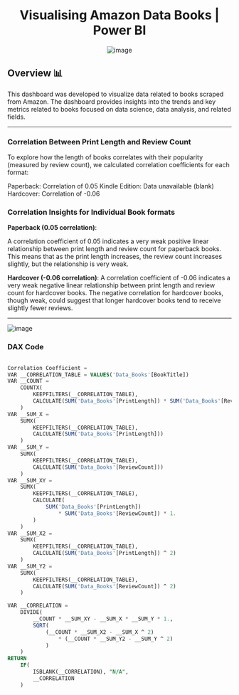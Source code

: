 <div align="center">

<h1> Visualising Amazon Data Books | Power BI </h1>

![image](https://github.com/user-attachments/assets/7cd0574a-6be3-49f9-ab26-f15f20bfaae7)

</div>

## Overview 📊

This dashboard was developed to visualize data related to books scraped from Amazon. The dashboard provides insights into the trends and key metrics related to books focused on data science, data analysis, and related fields.

---

### Correlation Between Print Length and Review Count
To explore how the length of books correlates with their popularity (measured by review count), we calculated correlation coefficients for each format:

Paperback: Correlation of 0.05
Kindle Edition: Data unavailable (blank)
Hardcover: Correlation of -0.06


### Correlation Insights for Individual Book formats

**Paperback (0.05 correlation)**:
    
A correlation coefficient of 0.05 indicates a very weak positive linear relationship between print length and review count for paperback books. This means that as the print length increases, the review count increases slightly, but the relationship is very weak.

**Hardcover (-0.06 correlation)**:
A correlation coefficient of -0.06 indicates a very weak negative linear relationship between print length and review count for hardcover books. The negative correlation for hardcover books, though weak, could suggest that longer hardcover books tend to receive slightly fewer reviews.

---

![image](https://github.com/user-attachments/assets/ab4820f7-3ced-41eb-ad26-c6ccc312c242)

### DAX Code 
```sql

Correlation Coefficient = 
VAR __CORRELATION_TABLE = VALUES('Data_Books'[BookTitle])
VAR __COUNT =
	COUNTX(
		KEEPFILTERS(__CORRELATION_TABLE),
		CALCULATE(SUM('Data_Books'[PrintLength]) * SUM('Data_Books'[ReviewCount]))
	)
VAR __SUM_X =
	SUMX(
		KEEPFILTERS(__CORRELATION_TABLE),
		CALCULATE(SUM('Data_Books'[PrintLength]))
	)
VAR __SUM_Y =
	SUMX(
		KEEPFILTERS(__CORRELATION_TABLE),
		CALCULATE(SUM('Data_Books'[ReviewCount]))
	)
VAR __SUM_XY =
	SUMX(
		KEEPFILTERS(__CORRELATION_TABLE),
		CALCULATE(
			SUM('Data_Books'[PrintLength])
				* SUM('Data_Books'[ReviewCount]) * 1.
		)
	)
VAR __SUM_X2 =
	SUMX(
		KEEPFILTERS(__CORRELATION_TABLE),
		CALCULATE(SUM('Data_Books'[PrintLength]) ^ 2)
	)
VAR __SUM_Y2 =
	SUMX(
		KEEPFILTERS(__CORRELATION_TABLE),
		CALCULATE(SUM('Data_Books'[ReviewCount]) ^ 2)
	)

VAR __CORRELATION = 
    DIVIDE(
		__COUNT * __SUM_XY - __SUM_X * __SUM_Y * 1.,
		SQRT(
			(__COUNT * __SUM_X2 - __SUM_X ^ 2)
				* (__COUNT * __SUM_Y2 - __SUM_Y ^ 2)
		    )
    )
RETURN
    IF(
        ISBLANK(__CORRELATION), "N/A",
        __CORRELATION
    )


```
